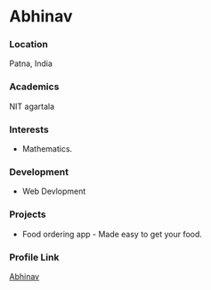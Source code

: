 # Abhinav

### Location

Patna, India

### Academics

NIT agartala

### Interests

- Mathematics.

### Development

- Web Devlopment

### Projects

- Food ordering app - Made easy to get your food.

### Profile Link

[Abhinav](https://github.com/codingNightmare22)
